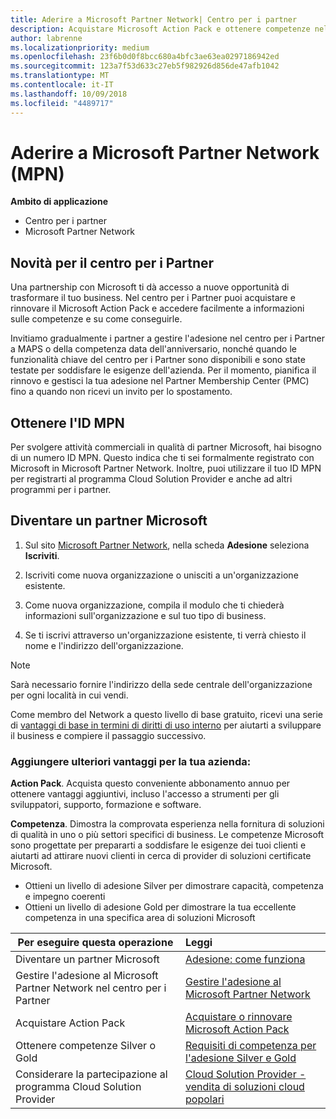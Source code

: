 ```yaml
---
title: Aderire a Microsoft Partner Network| Centro per i partner
description: Acquistare Microsoft Action Pack e ottenere competenze nel Centro per i partner
author: labrenne
ms.localizationpriority: medium
ms.openlocfilehash: 23f6b0d0f8bcc680a4bfc3ae63ea0297186942ed
ms.sourcegitcommit: 123a7f53d633c27eb5f982926d856de47afb1042
ms.translationtype: MT
ms.contentlocale: it-IT
ms.lasthandoff: 10/09/2018
ms.locfileid: "4489717"
---
```

# <a name="join-the-microsoft-partner-network-mpn"></a>Aderire a Microsoft Partner Network (MPN)

**Ambito di applicazione**

-  Centro per i partner
-  Microsoft Partner Network

## <a name="new-to-the-partner-center"></a>Novità per il centro per i Partner

 Una partnership con Microsoft ti dà accesso a nuove opportunità di trasformare il tuo business. Nel centro per i Partner puoi acquistare e rinnovare il Microsoft Action Pack e accedere facilmente a informazioni sulle competenze e su come conseguirle.

 Invitiamo gradualmente i partner a gestire l'adesione nel centro per i Partner a MAPS o della competenza data dell'anniversario, nonché quando le funzionalità chiave del centro per i Partner sono disponibili e sono state testate per soddisfare le esigenze dell'azienda.  Per il momento, pianifica il rinnovo e gestisci la tua adesione nel Partner Membership Center (PMC) fino a quando non ricevi un invito per lo spostamento.

## <a name="get-your-mpn-id"></a>Ottenere l'ID MPN

Per svolgere attività commerciali in qualità di partner Microsoft, hai bisogno di un numero ID MPN. Questo indica che ti sei formalmente registrato con Microsoft in Microsoft Partner Network. Inoltre, puoi utilizzare il tuo ID MPN per registrarti al programma Cloud Solution Provider e anche ad altri programmi per i partner.  

## <a name="become-a-microsoft-partner"></a>Diventare un partner Microsoft

1.  Sul sito [Microsoft Partner Network](https://partner.microsoft.com/en-us/membership), nella scheda **Adesione** seleziona **Iscriviti**. 

2.  Iscriviti come nuova organizzazione o unisciti a un'organizzazione esistente.

3.  Come nuova organizzazione, compila il modulo che ti chiederà informazioni sull'organizzazione e sul tuo tipo di business.

4.  Se ti iscrivi attraverso un'organizzazione esistente, ti verrà chiesto il nome e l'indirizzo dell'organizzazione.

> [!NOTE]  
>  Sarà necessario fornire l'indirizzo della sede centrale dell'organizzazione per ogni località in cui vendi.

Come membro del Network a questo livello di base gratuito, ricevi una serie di [vantaggi di base in termini di diritti di uso interno](https://partner.microsoft.com/membership/core-benefits) per aiutarti a sviluppare il business e compiere il passaggio successivo. 

### <a name="add-additional-benefits-to-your-business"></a>Aggiungere ulteriori vantaggi per la tua azienda: 

**Action Pack**. Acquista questo conveniente abbonamento annuo per ottenere vantaggi aggiuntivi, incluso l'accesso a strumenti per gli sviluppatori, supporto, formazione e software.

**Competenza**. Dimostra la comprovata esperienza nella fornitura di soluzioni di qualità in uno o più settori specifici di business. Le competenze Microsoft sono progettate per prepararti a soddisfare le esigenze dei tuoi clienti e aiutarti ad attirare nuovi clienti in cerca di provider di soluzioni certificate Microsoft. 

- Ottieni un livello di adesione Silver per dimostrare capacità, competenza e impegno coerenti
- Ottieni un livello di adesione Gold per dimostrare la tua eccellente competenza in una specifica area di soluzioni Microsoft

|**Per eseguire questa operazione**   |**Leggi**   |
|------------------|:---------------|
|Diventare un partner Microsoft|[Adesione: come funziona](https://partner.microsoft.com/membership/how-it-works)|
Gestire l'adesione al Microsoft Partner Network nel centro per i Partner   |[Gestire l'adesione al Microsoft Partner Network](mpn-overview.md)
|Acquistare Action Pack   |[Acquistare o rinnovare Microsoft Action Pack](https://msdn.microsoft.com/partner-center/mpn-get-action-pack)|
|Ottenere competenze Silver o Gold   |[Requisiti di competenza per l'adesione Silver e Gold](https://msdn.microsoft.com/en-us/partner-center/learn-about-competencies)|
|Considerare la partecipazione al programma Cloud Solution Provider|[Cloud Solution Provider - vendita di soluzioni cloud popolari](csp-overview.md)|
